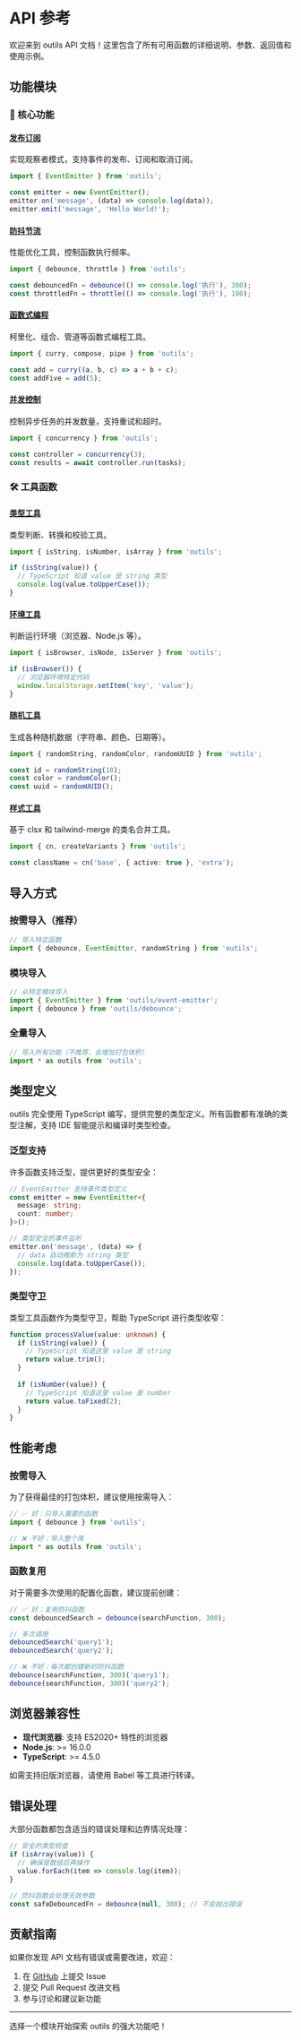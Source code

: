 # API 参考

欢迎来到 outils API 文档！这里包含了所有可用函数的详细说明、参数、返回值和使用示例。

## 功能模块

### 🎯 核心功能

#### [发布订阅](/api/event-emitter)
实现观察者模式，支持事件的发布、订阅和取消订阅。

```typescript
import { EventEmitter } from 'outils';

const emitter = new EventEmitter();
emitter.on('message', (data) => console.log(data));
emitter.emit('message', 'Hello World!');
```

#### [防抖节流](/api/debounce-throttle)
性能优化工具，控制函数执行频率。

```typescript
import { debounce, throttle } from 'outils';

const debouncedFn = debounce(() => console.log('执行'), 300);
const throttledFn = throttle(() => console.log('执行'), 100);
```

#### [函数式编程](/api/functional)
柯里化、组合、管道等函数式编程工具。

```typescript
import { curry, compose, pipe } from 'outils';

const add = curry((a, b, c) => a + b + c);
const addFive = add(5);
```

#### [并发控制](/api/concurrency)
控制异步任务的并发数量，支持重试和超时。

```typescript
import { concurrency } from 'outils';

const controller = concurrency(3);
const results = await controller.run(tasks);
```

### 🛠️ 工具函数

#### [类型工具](/api/type-utils)
类型判断、转换和校验工具。

```typescript
import { isString, isNumber, isArray } from 'outils';

if (isString(value)) {
  // TypeScript 知道 value 是 string 类型
  console.log(value.toUpperCase());
}
```

#### [环境工具](/api/env-utils)
判断运行环境（浏览器、Node.js 等）。

```typescript
import { isBrowser, isNode, isServer } from 'outils';

if (isBrowser()) {
  // 浏览器环境特定代码
  window.localStorage.setItem('key', 'value');
}
```

#### [随机工具](/api/random-utils)
生成各种随机数据（字符串、颜色、日期等）。

```typescript
import { randomString, randomColor, randomUUID } from 'outils';

const id = randomString(10);
const color = randomColor();
const uuid = randomUUID();
```

#### [样式工具](/api/class-names)
基于 clsx 和 tailwind-merge 的类名合并工具。

```typescript
import { cn, createVariants } from 'outils';

const className = cn('base', { active: true }, 'extra');
```

## 导入方式

### 按需导入（推荐）

```typescript
// 导入特定函数
import { debounce, EventEmitter, randomString } from 'outils';
```

### 模块导入

```typescript
// 从特定模块导入
import { EventEmitter } from 'outils/event-emitter';
import { debounce } from 'outils/debounce';
```

### 全量导入

```typescript
// 导入所有功能（不推荐，会增加打包体积）
import * as outils from 'outils';
```

## 类型定义

outils 完全使用 TypeScript 编写，提供完整的类型定义。所有函数都有准确的类型注解，支持 IDE 智能提示和编译时类型检查。

### 泛型支持

许多函数支持泛型，提供更好的类型安全：

```typescript
// EventEmitter 支持事件类型定义
const emitter = new EventEmitter<{
  message: string;
  count: number;
}>();

// 类型安全的事件监听
emitter.on('message', (data) => {
  // data 自动推断为 string 类型
  console.log(data.toUpperCase());
});
```

### 类型守卫

类型工具函数作为类型守卫，帮助 TypeScript 进行类型收窄：

```typescript
function processValue(value: unknown) {
  if (isString(value)) {
    // TypeScript 知道这里 value 是 string
    return value.trim();
  }
  
  if (isNumber(value)) {
    // TypeScript 知道这里 value 是 number
    return value.toFixed(2);
  }
}
```

## 性能考虑

### 按需导入

为了获得最佳的打包体积，建议使用按需导入：

```typescript
// ✅ 好：只导入需要的函数
import { debounce } from 'outils';

// ❌ 不好：导入整个库
import * as outils from 'outils';
```

### 函数复用

对于需要多次使用的配置化函数，建议提前创建：

```typescript
// ✅ 好：复用防抖函数
const debouncedSearch = debounce(searchFunction, 300);

// 多次调用
debouncedSearch('query1');
debouncedSearch('query2');

// ❌ 不好：每次都创建新的防抖函数
debounce(searchFunction, 300)('query1');
debounce(searchFunction, 300)('query2');
```

## 浏览器兼容性

- **现代浏览器**: 支持 ES2020+ 特性的浏览器
- **Node.js**: >= 16.0.0
- **TypeScript**: >= 4.5.0

如需支持旧版浏览器，请使用 Babel 等工具进行转译。

## 错误处理

大部分函数都包含适当的错误处理和边界情况处理：

```typescript
// 安全的类型检查
if (isArray(value)) {
  // 确保是数组后再操作
  value.forEach(item => console.log(item));
}

// 防抖函数会处理无效参数
const safeDebouncedFn = debounce(null, 300); // 不会抛出错误
```

## 贡献指南

如果你发现 API 文档有错误或需要改进，欢迎：

1. 在 [GitHub](https://github.com/suqingyao/outils) 上提交 Issue
2. 提交 Pull Request 改进文档
3. 参与讨论和建议新功能

---

选择一个模块开始探索 outils 的强大功能吧！